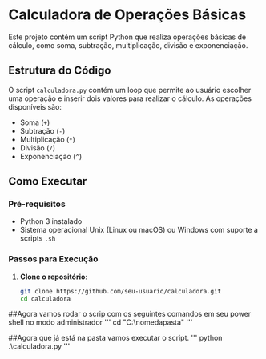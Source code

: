 # Calculadora de Operações Básicas

Este projeto contém um script Python que realiza operações básicas de cálculo, como soma, subtração, multiplicação, divisão e exponenciação.

## Estrutura do Código

O script `calculadora.py` contém um loop que permite ao usuário escolher uma operação e inserir dois valores para realizar o cálculo. As operações disponíveis são:

- Soma (`+`)
- Subtração (`-`)
- Multiplicação (`*`)
- Divisão (`/`)
- Exponenciação (`^`)

## Como Executar

### Pré-requisitos

- Python 3 instalado
- Sistema operacional Unix (Linux ou macOS) ou Windows com suporte a scripts `.sh`

### Passos para Execução

1. **Clone o repositório**:
   ```sh
   git clone https://github.com/seu-usuario/calculadora.git
   cd calculadora
   ```

##Agora vamos rodar o scrip com os seguintes comandos em seu power shell no modo administrador
'''
cd "C:\nomedapasta"
'''

##Agora que já está na pasta vamos executar o script.
'''
python .\calculadora.py
'''

